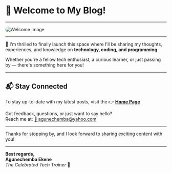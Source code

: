 # 👋 Welcome to My Blog!

---

<img src="https://agunechembaekene.wordpress.com/wp-content/uploads/2025/05/workspace.webp" alt="Welcome Image" style="border-radius: 12px; max-width: 100%; height: auto;" />

---
🎉 I'm thrilled to finally launch this space where I'll be sharing my thoughts, experiences, and knowledge on **technology, coding, and programming**.

Whether you're a fellow tech enthusiast, a curious learner, or just passing by — there's something here for you!

---

## 📬 Stay Connected  
To stay up-to-date with my latest posts, visit the 👉 [**Home Page**](https://agunechemba.github.io)

Got feedback, questions, or just want to say hello?  
Reach me at: [📧 agunechemba@yahoo.com](mailto:agunechemba@yahoo.com)

---

Thanks for stopping by, and I look forward to sharing exciting content with you!

---

**Best regards,**  
**Agunechemba Ekene**  
*The Celebrated Tech Trainer* 🚀


